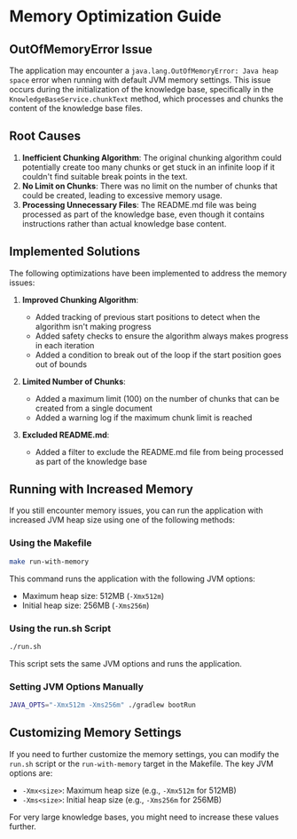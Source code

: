 # Memory Optimization Guide

## OutOfMemoryError Issue

The application may encounter a `java.lang.OutOfMemoryError: Java heap space` error when running with default JVM memory settings. This issue occurs during the initialization of the knowledge base, specifically in the `KnowledgeBaseService.chunkText` method, which processes and chunks the content of the knowledge base files.

## Root Causes

1. **Inefficient Chunking Algorithm**: The original chunking algorithm could potentially create too many chunks or get stuck in an infinite loop if it couldn't find suitable break points in the text.
2. **No Limit on Chunks**: There was no limit on the number of chunks that could be created, leading to excessive memory usage.
3. **Processing Unnecessary Files**: The README.md file was being processed as part of the knowledge base, even though it contains instructions rather than actual knowledge base content.

## Implemented Solutions

The following optimizations have been implemented to address the memory issues:

1. **Improved Chunking Algorithm**:
   - Added tracking of previous start positions to detect when the algorithm isn't making progress
   - Added safety checks to ensure the algorithm always makes progress in each iteration
   - Added a condition to break out of the loop if the start position goes out of bounds

2. **Limited Number of Chunks**:
   - Added a maximum limit (100) on the number of chunks that can be created from a single document
   - Added a warning log if the maximum chunk limit is reached

3. **Excluded README.md**:
   - Added a filter to exclude the README.md file from being processed as part of the knowledge base

## Running with Increased Memory

If you still encounter memory issues, you can run the application with increased JVM heap size using one of the following methods:

### Using the Makefile

```bash
make run-with-memory
```

This command runs the application with the following JVM options:
- Maximum heap size: 512MB (`-Xmx512m`)
- Initial heap size: 256MB (`-Xms256m`)

### Using the run.sh Script

```bash
./run.sh
```

This script sets the same JVM options and runs the application.

### Setting JVM Options Manually

```bash
JAVA_OPTS="-Xmx512m -Xms256m" ./gradlew bootRun
```

## Customizing Memory Settings

If you need to further customize the memory settings, you can modify the `run.sh` script or the `run-with-memory` target in the Makefile. The key JVM options are:

- `-Xmx<size>`: Maximum heap size (e.g., `-Xmx512m` for 512MB)
- `-Xms<size>`: Initial heap size (e.g., `-Xms256m` for 256MB)

For very large knowledge bases, you might need to increase these values further.